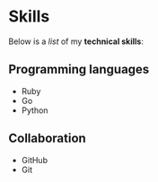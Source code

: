 # Skills

Below is a _list_ of my **technical skills**:

## Programming languages
- Ruby
- Go
- Python 

## Collaboration
- GitHub
- Git

